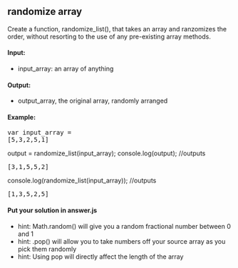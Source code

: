 ## randomize array

Create a function, randomize_list(), that takes an array and ranzomizes the order, without resorting to the use of any pre-existing array methods.

#### Input: 
- input_array: an array of anything

#### Output: 
- output_array, the original array, randomly arranged

#### Example:
<pre>
var input_array = 
[5,3,2,5,1]</pre>

output = randomize_list(input_array);
console.log(output); //outputs 
<pre>[3,1,5,5,2]</pre>
console.log(randomize_list(input_array)); //outputs 
<pre>[1,3,5,2,5]</pre>

#### Put your solution in answer.js

- hint: Math.random() will give you a random fractional number between 0 and 1
- hint: .pop() will allow you to take numbers off your source array as you pick them randomly
- hint: Using pop will directly affect the length of the array
